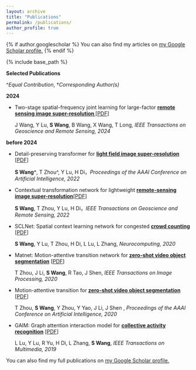 ```yaml
---
layout: archive
title: "Publications"
permalink: /publications/
author_profile: true
---
```

{% if author.googlescholar %}
  You can also find my articles on <u><a href="{{author.googlescholar}}">my Google Scholar profile</a>.</u>
{% endif %}


{% include base_path %}


**Selected Publications**

^_Equal Contribution_, †_Corresponding Author(s)_

**2024**

* Two-stage spatial-frequency joint learning for large-factor **<u> remote sensing image super-resolution </u>** [[PDF](http://academicpages.github.io/files/paper1.pdf)]

  J Wang, Y Lu, **S Wang**, B Wang, X Wang, T Long, _IEEE Transactions on Geoscience and Remote Sensing, 2024_ 
 
**before 2024**

* Detail-preserving transformer for **<u>light field image super-resolution</u>** [[PDF](http://academicpages.github.io/files/paper2.pdf)]
  
  **S Wang^**, T Zhou^, Y Lu, H Di，_Proceedings of the AAAI Conference on Artificial Intelligence, 2022_

* Contextual transformation network for lightweight **<u>remote-sensing image super-resolution</u>**[[PDF](http://academicpages.github.io/files/paper3.pdf)]

  **S Wang**, T Zhou, Y Lu, H Di，_IEEE Transactions on Geoscience and Remote Sensing, 2022_

* SCLNet: Spatial context learning network for congested **<u>crowd counting</u>** [[PDF](http://academicpages.github.io/files/paper4.pdf)]
    
  **S Wang**, Y Lu, T Zhou, H Di, L Lu, L Zhang, _Neurocomputing, 2020_
* Matnet: Motion-attentive transition network for **<u>zero-shot video object segmentation</u>** [[PDF](http://academicpages.github.io/files/paper5.pdf)]

  T Zhou, J Li, **S Wang**, R Tao, J Shen, _IEEE Transactions on Image Processing, 2020_

* Motion-attentive transition for **<u>zero-shot video object segmentation</u>** [[PDF](http://academicpages.github.io/files/paper6.pdf)]

  T Zhou, **S Wang**, Y Zhou, Y Yao, J Li, J Shen , _Proceedings of the AAAI Conference on Artificial Intelligence, 2020_

* GAIM: Graph attention interaction model for  **<u>collective activity recognition</u>** [[PDF](http://academicpages.github.io/files/paper7.pdf)]

  L Lu, Y Lu, R Yu, H Di, L Zhang, **S Wang**, _IEEE Transactions on Multimedia, 2019_

You can also find my full publications on <u><a href="{{https://scholar.google.com/citations?user=XVAhrT4AAAAJ&hl=zh-CN}}">my Google Scholar profile</a>.</u>

